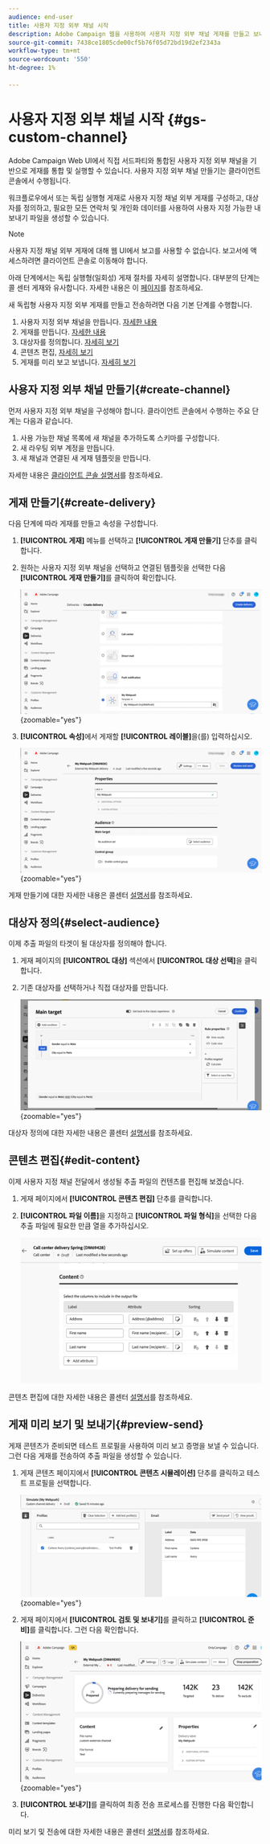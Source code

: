 ```yaml
---
audience: end-user
title: 사용자 지정 외부 채널 시작
description: Adobe Campaign 웹을 사용하여 사용자 지정 외부 채널 게재를 만들고 보내는 방법을 알아봅니다
source-git-commit: 7438ce1805cde00cf5b76f05d72bd19d2ef2343a
workflow-type: tm+mt
source-wordcount: '550'
ht-degree: 1%

---
```


# 사용자 지정 외부 채널 시작 {#gs-custom-channel}

Adobe Campaign Web UI에서 직접 서드파티와 통합된 사용자 지정 외부 채널을 기반으로 게재를 통합 및 실행할 수 있습니다. 사용자 지정 외부 채널 만들기는 클라이언트 콘솔에서 수행됩니다.

워크플로우에서 또는 독립 실행형 게재로 사용자 지정 채널 외부 게재를 구성하고, 대상자를 정의하고, 필요한 모든 연락처 및 개인화 데이터를 사용하여 사용자 지정 가능한 내보내기 파일을 생성할 수 있습니다.

>[!NOTE]
>
>사용자 지정 채널 외부 게재에 대해 웹 UI에서 보고를 사용할 수 없습니다. 보고서에 액세스하려면 클라이언트 콘솔로 이동해야 합니다.

아래 단계에서는 독립 실행형(일회성) 게재 절차를 자세히 설명합니다. 대부분의 단계는 콜 센터 게재와 유사합니다. 자세한 내용은 이 [페이지](../call-center/create-call-center.md)를 참조하세요.

새 독립형 사용자 지정 외부 게재를 만들고 전송하려면 다음 기본 단계를 수행합니다.

1. 사용자 지정 외부 채널을 만듭니다. [자세한 내용](#create-channel)
1. 게재를 만듭니다. [자세한 내용](#create-delivery)
1. 대상자를 정의합니다. [자세히 보기](#select-audience)
1. 콘텐츠 편집, [자세히 보기](#edit-content)
1. 게재를 미리 보고 보냅니다. [자세히 보기](#preview-send)

## 사용자 지정 외부 채널 만들기{#create-channel}

먼저 사용자 지정 외부 채널을 구성해야 합니다. 클라이언트 콘솔에서 수행하는 주요 단계는 다음과 같습니다.

1. 사용 가능한 채널 목록에 새 채널을 추가하도록 스키마를 구성합니다.
1. 새 라우팅 외부 계정을 만듭니다.
1. 새 채널과 연결된 새 게재 템플릿을 만듭니다.

자세한 내용은 [클라이언트 콘솔 설명서](https://experienceleague.adobe.com/docs/campaign/campaign-v8/send/custom-channel.html?lang=ko)를 참조하세요.

## 게재 만들기{#create-delivery}

다음 단계에 따라 게재를 만들고 속성을 구성합니다.

1. **[!UICONTROL 게재]** 메뉴를 선택하고 **[!UICONTROL 게재 만들기]** 단추를 클릭합니다.

1. 원하는 사용자 지정 외부 채널을 선택하고 연결된 템플릿을 선택한 다음 **[!UICONTROL 게재 만들기]**&#x200B;를 클릭하여 확인합니다.

   ![사용자 지정 게재 만들기를 보여 주는 스크린샷](assets/cus-create.png){zoomable="yes"}


1. **[!UICONTROL 속성]**&#x200B;에서 게재할 **[!UICONTROL 레이블]**&#x200B;을(를) 입력하십시오.

   ![사용자 지정 게재에 대한 속성 구성을 보여 주는 스크린샷](assets/cus-properties.png){zoomable="yes"}

게재 만들기에 대한 자세한 내용은 콜센터 [설명서](../call-center/create-call-center.md#create-delivery)를 참조하세요.

## 대상자 정의{#select-audience}

이제 추출 파일의 타겟이 될 대상자를 정의해야 합니다.

1. 게재 페이지의 **[!UICONTROL 대상]** 섹션에서 **[!UICONTROL 대상 선택]**&#x200B;을 클릭합니다.

1. 기존 대상자를 선택하거나 직접 대상자를 만듭니다.

   ![사용자 지정 게재에 대한 대상 선택을 보여 주는 스크린샷](assets/cc-audience2.png){zoomable="yes"}

대상자 정의에 대한 자세한 내용은 콜센터 [설명서](../call-center/create-call-center.md#select-audience)를 참조하세요.

## 콘텐츠 편집{#edit-content}

이제 사용자 지정 채널 전달에서 생성될 추출 파일의 컨텐츠를 편집해 보겠습니다.

1. 게재 페이지에서 **[!UICONTROL 콘텐츠 편집]** 단추를 클릭합니다.

1. **[!UICONTROL 파일 이름]**&#x200B;을 지정하고 **[!UICONTROL 파일 형식]**&#x200B;을 선택한 다음 추출 파일에 필요한 만큼 열을 추가하십시오.

   ![추출 파일에 대한 특성 구성 옵션을 보여 주는 스크린샷입니다.](assets/cc-content-attributes.png)

콘텐츠 편집에 대한 자세한 내용은 콜센터 [설명서](../call-center/create-call-center.md#edit-content)를 참조하세요.

## 게재 미리 보기 및 보내기{#preview-send}

게재 콘텐츠가 준비되면 테스트 프로필을 사용하여 미리 보고 증명을 보낼 수 있습니다. 그런 다음 게재를 전송하여 추출 파일을 생성할 수 있습니다.

1. 게재 콘텐츠 페이지에서 **[!UICONTROL 콘텐츠 시뮬레이션]** 단추를 클릭하고 테스트 프로필을 선택합니다.

   ![게재 콘텐츠 페이지의 콘텐츠 시뮬레이션 옵션을 보여 주는 스크린샷](assets/cus-simulate.png){zoomable="yes"}

1. 게재 페이지에서 **[!UICONTROL 검토 및 보내기]**&#x200B;를 클릭하고 **[!UICONTROL 준비]**&#x200B;를 클릭합니다. 그런 다음 확인합니다.

   ![준비 옵션 및 로그 메뉴를 보여 주는 스크린샷](assets/cus-prepare.png){zoomable="yes"}

1. **[!UICONTROL 보내기]**&#x200B;를 클릭하여 최종 전송 프로세스를 진행한 다음 확인합니다.

미리 보기 및 전송에 대한 자세한 내용은 콜센터 [설명서](../call-center/create-call-center.md#preview-send)를 참조하세요.
